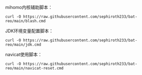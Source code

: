 mihomo内核辅助脚本：
```
curl -O https://raw.githubusercontent.com/sephiroth233/bat-reo/main/blash.cmd
```
JDK环境变量配置脚本：
```
curl -O https://raw.githubusercontent.com/sephiroth233/bat-reo/main/jdk.cmd
```
navicat使用脚本：
```
curl -O https://raw.githubusercontent.com/sephiroth233/bat-reo/main/navicat-reset.cmd
```